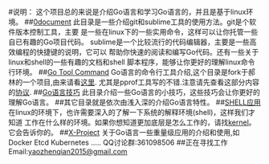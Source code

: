 #说明：
这个项目总的来说是介绍Go语言和学习Go语言的，并且是基于linux环境。
##[0document](https://github.com/yaouser/Go-basic-code/tree/master/0document)
此目录是一些介绍git和sublime工具的使用方法。git是个软件版本控制工具，主要
是一些在linux下的一些实用命令，这样可以让你托管一些自已有趣的Go项目代码。
sublime是一个比较流行的代码编辑器，主要是一些高效编程的快捷键的说明，它可以
帮助你快速的阅读和编写Go代码。还有一些关于linux和shell的一些有趣的文档和shell
脚本程序，能够让你更好的理解linux命令行环境。
##[Go Tool Command](https://github.com/yaouser/GoUnix/blob/master/0document/Go-command/SUMMARY.md)
Go语言的命令行工具介绍,这个目录是fork于郝林的一个项目,由来请看[这里](https://github.com/hyper-carrot/go_command_tutorial).
尤其是pprof工具写的不错.注意请先查看这部分内容的[协议](https://github.com/yaouser/GoUnix/blob/master/0document/Go-command/LICENSE).
##[Go语言技巧](https://github.com/yaouser/Go-basic-code/tree/master/2Go技巧)
此目录介绍一些Go语言的小技巧，这些技巧会让你更好的理解Go语言。
##其它目录就是依次由浅入深的介绍Go语言特性。
##[SHELL应用](https://github.com/yaouser/Go-basic-code/tree/master/0document/SHELL-BASE)
在linux的环境下，也许需要深入的了解一下系统的解释环境(shell)，这样我们才知道
工作在什么样的环境。如果你想知道更加底层是怎么工作的，请找[kernel](https://www.kernel.org/)。它会告诉你的。
##[X-Project](https://github.com/yaouser/GoUnix/tree/master/x-project)
关于Go语言一些重量级应用的介绍和使用,如Docker Etcd Kubernetes .....
QQ讨论群:361098506
##正在寻找工作 Email:yaozhenqian2015@gmail.com
